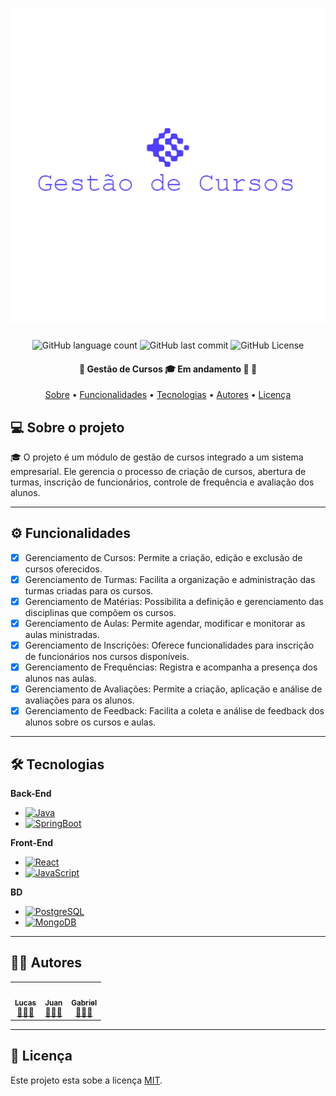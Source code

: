 <h1 align="center">
    <img alt="logo" title="Gestão de Cursos" src="/.github/logo.png" />
</h1>

<p align="center">
  <img alt="GitHub language count" src="https://img.shields.io/github/languages/count/lucas0headshot/GS-SENAC">
  
  <img alt="GitHub last commit" src="https://img.shields.io/github/last-commit/lucas0headshot/GS-SENAC">
    
  <img alt="GitHub License" src="https://img.shields.io/github/license/lucas0headshot/GS-SENAC">
</p>

<h4 align="center"> 
	🚧  Gestão de Cursos 🎓 Em andamento 🚀 🚧
</h4>

<p align="center">
 <a href="#-sobre-o-projeto">Sobre</a> •
 <a href="#-funcionalidades">Funcionalidades</a> •
 <a href="#-tecnologias">Tecnologias</a> • 
 <a href="#-autores">Autores</a> • 
 <a href="#user-content--licença">Licença</a>
</p>


## 💻 Sobre o projeto

🎓 O projeto é um módulo de gestão de cursos integrado a um sistema empresarial. Ele gerencia o processo de criação de cursos, abertura de turmas, inscrição de funcionários, controle de frequência e avaliação dos alunos.

---

## ⚙️ Funcionalidades

- [x] Gerenciamento de Cursos: Permite a criação, edição e exclusão de cursos oferecidos.
- [x] Gerenciamento de Turmas: Facilita a organização e administração das turmas criadas para os cursos.
- [x] Gerenciamento de Matérias: Possibilita a definição e gerenciamento das disciplinas que compõem os cursos.
- [x] Gerenciamento de Aulas: Permite agendar, modificar e monitorar as aulas ministradas.
- [x] Gerenciamento de Inscrições: Oferece funcionalidades para inscrição de funcionários nos cursos disponíveis.
- [x] Gerenciamento de Frequências: Registra e acompanha a presença dos alunos nas aulas.
- [x] Gerenciamento de Avaliações: Permite a criação, aplicação e análise de avaliações para os alunos.
- [x] Gerenciamento de Feedback: Facilita a coleta e análise de feedback dos alunos sobre os cursos e aulas.

---

## 🛠 Tecnologias

**Back-End**
- [![Java](https://img.shields.io/badge/Java-ED8B00?style=for-the-badge&logo=openjdk&logoColor=white)](https://www.java.com/)
- [![SpringBoot](https://img.shields.io/badge/Spring_Boot-6DB33F?style=for-the-badge&logo=spring&logoColor=white)](https://spring.io/projects/spring-boot)

**Front-End**
- [![React](https://img.shields.io/badge/React-61DAFB?style=for-the-badge&logo=react&logoColor=white)](https://reactjs.org/)
- [![JavaScript](https://img.shields.io/badge/JavaScript-F7DF1E?style=for-the-badge&logo=javascript&logoColor=black)](https://developer.mozilla.org/pt-BR/docs/Web/JavaScript)

**BD**
- [![PostgreSQL](https://img.shields.io/badge/PostgreSQL-316192?style=for-the-badge&logo=postgresql&logoColor=white)](https://www.postgresql.org/)
- [![MongoDB](https://img.shields.io/badge/MongoDB-47A248?style=for-the-badge&logo=mongodb&logoColor=white)](https://www.mongodb.com/)

---

## 👨‍💻 Autores

<table>
  <tr>
    <td align="center"><a href="https://github.com/lucas0headshot"><img style="border-radius: 50%;" src="https://avatars.githubusercontent.com/u/81264339?s=100&v=4" width="100px;" alt=""/><br /><sub><b>Lucas</b></sub><br /><a href="#" title="Tech Lead">👨🏻‍💻</a></a></td>
    <td align="center"><a href="https://github.com/JuannCarloss"><img style="border-radius: 50%;" src="https://avatars.githubusercontent.com/u/113259173?s=100&v=4" width="100px;" alt=""/><br /><sub><b>Juan</b></sub><br /><a href="#" title="Full-Stack">👨🏻‍💻</a></a></td>
    <td align="center"><a href="https://github.com/Carrerogabriel"><img style="border-radius: 50%;" src="https://avatars.githubusercontent.com/u/132373775?s=100&v=4" width="100px;" alt=""/><br /><sub><b>Gabriel</b></sub><br /><a href="#" title="Full-Stack">👨🏻‍💻</a></a></td>
  </tr>
</table>

---

## 📝 Licença

Este projeto esta sobe a licença [MIT](./LICENSE).